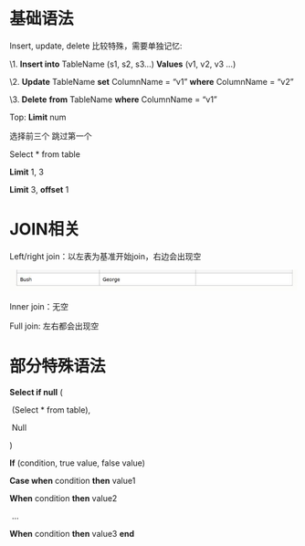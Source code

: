  

#  基础语法



Insert, update, delete 比较特殊，需要单独记忆:

\1.    **Insert into** TableName (s1, s2, s3…) **Values** (v1, v2, v3 …)

\2.    **Update** TableName **set** ColumnName = “v1” **where** ColumnName = “v2”

\3.    **Delete** **from** TableName **where** ColumnName = “v1”

 

Top: **Limit** num 

选择前三个 跳过第一个

Select * from table

**Limit** 1, 3 

**Limit** 3, **offset** 1

 



#  JOIN相关



Left/right join：以左表为基准开始join，右边会出现空

![img](assets/clip_image002.jpg)

Inner join：无空

Full join: 左右都会出现空

 



#  部分特殊语法



**Select if null** (

​    (Select * from table),

​    Null

)

 

**If** (condition, true value, false value)

 

**Case when** condition **then** value1 

**When** condition **then** value2 

​    …   

**When** condition **then** value3 **end**



